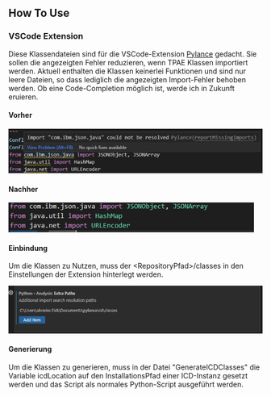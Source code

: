 ## How To Use

### VSCode Extension
Diese Klassendateien sind für die VSCode-Extension [Pylance](https://marketplace.visualstudio.com/items?itemName=ms-python.vscode-pylance) gedacht. Sie sollen die angezeigten Fehler reduzieren, wenn TPAE Klassen importiert werden. Aktuell enthalten die Klassen keinerlei Funktionen und sind nur leere Dateien, so dass lediglich die angezeigten Import-Fehler behoben werden. Ob eine Code-Completion möglich ist, werde ich in Zukunft eruieren.

#### Vorher
![Vorher](/media/before.png)
#### Nachher
![Nachher](/media/after.png)

#### Einbindung
Um die Klassen zu Nutzen, muss der \<RepositoryPfad\>/classes in den Einstellungen der Extension hinterlegt werden.

![Einbindung](/media/settings.png)

#### Generierung
Um die Klassen zu generieren, muss in der Datei "GenerateICDClasses" die Variable icdLocation auf den InstallationsPfad einer ICD-Instanz gesetzt werden und das Script als normales Python-Script ausgeführt werden.
